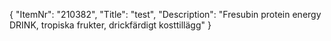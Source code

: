 {
  "ItemNr": "210382",
  "Title": "test",
  "Description": "Fresubin protein energy DRINK, tropiska frukter, drickfärdigt kosttillägg"
}